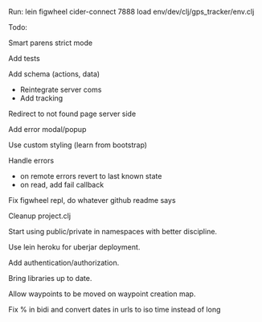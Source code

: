 Run:
lein figwheel
cider-connect 7888
load env/dev/clj/gps_tracker/env.clj

Todo:

Smart parens strict mode

Add tests

Add schema (actions, data)

- Reintegrate server coms
- Add tracking

Redirect to not found page server side

Add error modal/popup

Use custom styling (learn from bootstrap)

Handle errors
- on remote errors revert to last known state
- on read, add fail callback

Fix figwheel repl, do whatever github readme says

Cleanup project.clj

Start using public/private in namespaces with better discipline.

Use lein heroku for uberjar deployment.

Add authentication/authorization.

Bring libraries up to date.

Allow waypoints to be moved on waypoint creation map.

Fix % in bidi and convert dates in urls to iso time instead of long
